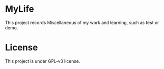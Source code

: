# MyLife
This project records Miscellaneous of my work and learning, such as test or demo.

# License
This project is under GPL-v3 license.
